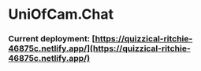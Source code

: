 # UniOfCam.Chat

### Current deployment: [https://quizzical-ritchie-46875c.netlify.app/](https://quizzical-ritchie-46875c.netlify.app/)